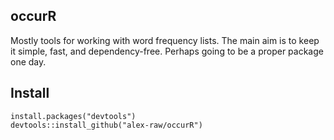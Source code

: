 ## occurR

Mostly tools for working with word frequency lists.
The main aim is to keep it simple, fast, and dependency-free.
Perhaps going to be a proper package one day.

## Install

```
install.packages("devtools")
devtools::install_github("alex-raw/occurR")
```
